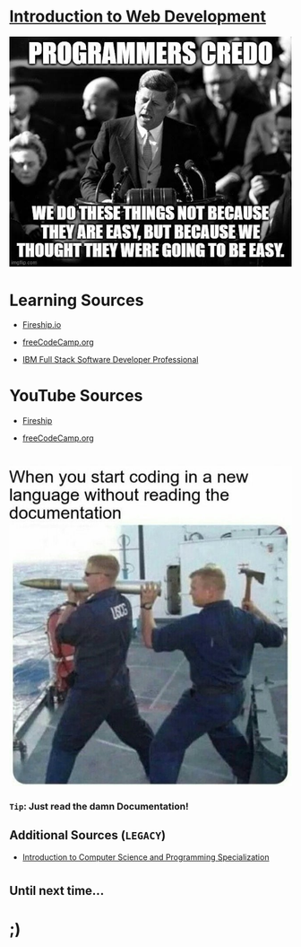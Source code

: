 # [Introduction to Web Development](https://github.com/skywalkerSam/Introduction-To-Web-Development)


![We do these things because...](./Resources/memes/weDoTheseThingsBecause_.jpg)



#



# Learning Sources

- [Fireship.io](https://fireship.io/)

- [freeCodeCamp.org](https://www.freecodecamp.org/)

- [IBM Full Stack Software Developer Professional](https://www.coursera.org/professional-certificates/ibm-full-stack-cloud-developer)



#



# YouTube Sources

- [Fireship](https://www.youtube.com/fireship)

- [freeCodeCamp.org](https://www.youtube.com/freecodecamp)



#



![Just read the documentation](./Resources/memes/justReadTheDocumentation_.jpg)

### `Tip`: Just read the damn Documentation!


## Additional Sources (`LEGACY`)

- [Introduction to Computer Science and Programming Specialization](https://www.coursera.org/specializations/introduction-computer-science-programming)



#



## Until next time...

# ;)

